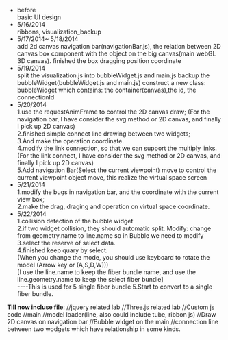 * before    
basic UI design    
* 5/16/2014    
ribbons, visualization_backup    
* 5/17/2014~ 5/18/2014    
add 2d canvas navigation bar(navigationBar.js), the relation between 2D canvas box component
with the object on the big canvas(main webGL 3D canvas).
finished the box dragging position coordinate
* 5/19/2014    
split the visualization.js into bubbleWidget.js and main.js
backup the bubbleWidget(bubbleWidget.js and main.js)
construct a new class: bubbleWidget which contains: the container(canvas),the id, the connectionId    
* 5/20/2014    
1.use the requestAnimFrame to control the 2D canvas draw;   (For the navigation bar, I have consider the svg method or 2D canvas, and finally I pick up 2D canvas)   
2.finished simple connect line drawing between two widgets;   
3.And make the operation coordinate.   
4.modify the link connection, so that we can support the multiply links. (For the link connect, I have consider the svg method or 2D canvas, and finally I pick up 2D canvas)   
5.Add navigation Bar(Select the current viewpoint) move to control the current  viewpoint object move, this realize the virtual space screen    
* 5/21/2014    
1.modify the bugs in navigation bar, and the coordinate with the current view box;   
2.make the drag, draging and operation on virtual space coordinate.    
* 5/22/2014        
1.collision detection of the bubble widget   
2.if two widget collision, they should automatic split.
Modify: change from geometry.name to line.name so in Bubble we need to modify   
3.select the reserve of select data.   
4.finished keep quary by select.   
(When you change the mode, you should use keyboard to rotate the model (Arrow key or (A,S,D,W)))    
 [I use the line.name to keep the fiber bundle name, and use the line.geometry.name to keep the select fiber bundle]   
 ----This is used for 5 single fiber bundle
5.Start to convert to a single fiber bundle.
 
 
 
 
 
**Till now incluse file**:
    //jquery related lab
    <script src="./jqueryLib/jquery-1.10.2.js" type="text/javascript"></script>
    <script src="./jqueryLib/jquery-ui-1.10.4.js" type="text/javascript"></script>
    <script src="./jqueryLib/jquery.ui.position.js" type="text/javascript"></script>
    <script src="./jqueryLib/jquery.contextMenu.js" type="text/javascript"></script>
    //Three.js related lab
    <script src="js/three.js"></script>
    <script src="js/Detector.js"></script>
    <script src="js/KeyboardState.js"></script>
    //Custom js code
    <script src="js/main.js" type="text/javascript"></script>              //main
    <script src="js/ObjectLoader.js"></script>      //model loader(line, also could include tube, ribbon js)
    <script src="js/navigationBar.js" type="text/javascript"></script>     //Draw 2D canvas on navigation bar
    <script src="js/bubbleWidget.js" type="text/javascript"></script>      //Bubble widget on the main
    <script src="js/connections.js" type="text/javascript"></script>       //connection line between two wodgets which have relationship in some kinds.

